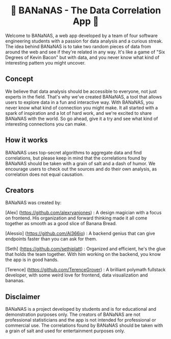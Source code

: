 # <div align="center">🍌 BANaNAS - The Data Correlation App 🍌
Welcome to BANaNAS, a web app developed by a team of four software engineering students with a passion for data analysis and a curious streak. The idea behind BANaNAS is to take two random pieces of data from around the web and see if they're related in any way. It's like a game of "Six Degrees of Kevin Bacon" but with data, and you never know what kind of interesting pattern you might uncover.

## Concept
We believe that data analysis should be accessible to everyone, not just experts in the field. That's why we've created BANaNAS, a tool that allows users to explore data in a fun and interactive way. With BANaNAS, you never know what kind of connection you might make. It all started with a spark of inspiration and a lot of hard work, and we're excited to share BANaNAS with the world. So go ahead, give it a try and see what kind of interesting connections you can make.

## How it works
BANaNAS uses top-secret algorithms to aggregate data and find correlations, but please keep in mind that the correlations found by BANaNAS should be taken with a grain of salt and a dash of humor. We encourage users to check out the sources and do their own analysis, as correlation does not equal causation.

## Creators
BANaNAS was created by:

[Alex] (https://github.com/alexryanjones) : A design magician with a focus on frontend. His organization and forward thinking made it all come together as smooth as a good slice of Banana Bread.

[Alessio] (https://github.com/Al366io) : A backend genius that can give endpoints faster than you can ask for them.

[Seth] (https://github.com/sethjplatt) : Organized and efficient, he's the glue that holds the team together. With him working on the backend, you know the app is in good hands.

[Terence] (https://github.com/TerenceGrover) : A brilliant polymath fullstack developer, with some weird love for frontend, data visualization and bananas.

## Disclaimer
BANaNAS is a project developed by students and is for educational and demonstration purposes only. The creators of BANaNAS are not professional statisticians and the app is not intended for professional or commercial use. The correlations found by BANaNAS should be taken with a grain of salt and used for entertainment purposes only.
